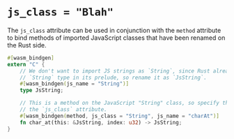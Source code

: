 # `js_class = "Blah"`

The `js_class` attribute can be used in conjunction with the `method` attribute
to bind methods of imported JavaScript classes that have been renamed on the
Rust side.

```rust
#[wasm_bindgen]
extern "C" {
    // We don't want to import JS strings as `String`, since Rust already has a
    // `String` type in its prelude, so rename it as `JsString`.
    #[wasm_bindgen(js_name = "String")]
    type JsString;

    // This is a method on the JavaScript "String" class, so specify that with
    // the `js_class` attribute.
    #[wasm_bindgen(method, js_class = "String", js_name = "charAt")]
    fn char_at(this: &JsString, index: u32) -> JsString;
}
```
